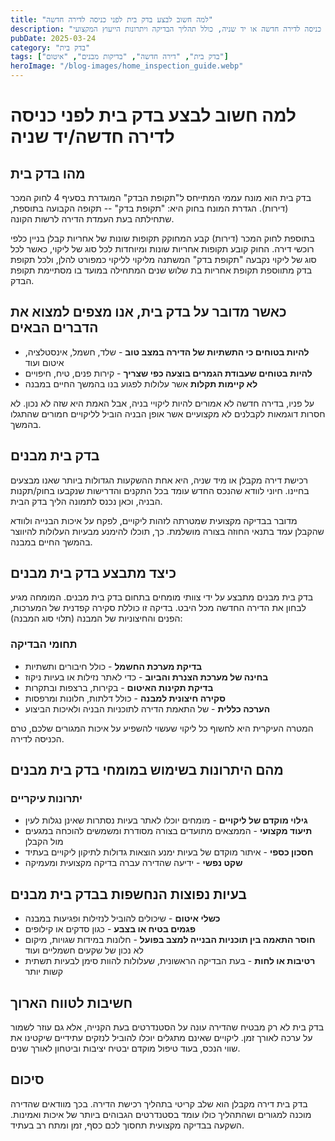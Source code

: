 ```yaml
---
title: "למה חשוב לבצע בדק בית לפני כניסה לדירה חדשה"
description: "מדריך מקיף על חשיבות בדק בית לפני כניסה לדירה חדשה או יד שניה, כולל תהליך הבדיקה ויתרונות הייעוץ המקצועי"
pubDate: 2025-03-24
category: "בדק בית"
tags: ["בדק בית", "דירה חדשה", "בדיקות מבנים", "איטום"]
heroImage: "/blog-images/home_inspection_guide.webp"
---
```


# למה חשוב לבצע בדק בית לפני כניסה לדירה חדשה/יד שניה

## מהו בדק בית

בדק בית הוא מונח עממי המתייחס ל"תקופת הבדק" המוגדרת בסעיף 4 לחוק המכר (דירות). הגדרת המונח בחוק היא: "תקופת בדק" -- תקופה הקבועה בתוספת, שתחילתה בעת העמדת הדירה לרשות הקונה.

בתוספת לחוק המכר (דירות) קבע המחוקק תקופות שונות של אחריות קבלן בניין כלפי רוכשי דירה. החוק קובע תקופות אחריות שונות ומיוחדות לכל סוג של ליקוי, כאשר לכל סוג של ליקוי נקבעה "תקופת בדק" המשתנה מליקוי לליקוי כמפורט להלן, ולכל תקופת בדק מתווספת תקופת אחריות בת שלוש שנים המתחילה במועד בו מסתיימת תקופת הבדק.

## כאשר מדובר על בדק בית, אנו מצפים למצוא את הדברים הבאים

- **להיות בטוחים כי התשתיות של הדירה במצב טוב** - שלד, חשמל, אינסטלציה, איטום ועוד
- **להיות בטוחים שעבודת הגמרים בוצעה כפי שצריך** - קירות פנים, טיח, חיפויים
- **לא קיימות תקלות** אשר עלולות לפגוע בנו בהמשך החיים במבנה

על פניו, בדירה חדשה לא אמורים להיות ליקויי בניה, אבל האמת היא שזה לא נכון. לא חסרות דוגמאות לקבלנים לא מקצועיים אשר אופן הבניה הוביל לליקויים חמורים שהתגלו בהמשך.

## בדק בית מבנים

רכישת דירה מקבלן או מיד שניה, היא אחת ההשקעות הגדולות ביותר שאנו מבצעים בחיינו. חיוני לוודא שהנכס החדש עומד בכל התקנים והדרישות שנקבעו בחוק/תקנות הבניה, וכאן נכנס לתמונה הליך בדק הבית.

מדובר בבדיקה מקצועית שמטרתה לזהות ליקויים, לפקח על איכות הבנייה ולוודא שהקבלן עמד בתנאי החוזה בצורה מושלמת. כך, תוכלו להימנע מבעיות העלולות להיווצר בהמשך החיים במבנה.

## כיצד מתבצע בדק בית מבנים

בדק בית מבנים מתבצע על ידי צוותי מומחים בתחום בדק בית מבנים. המומחה מגיע לבחון את הדירה החדשה מכל היבט. בדיקה זו כוללת סקירה קפדנית של המערכות, הפנים והחיצוניות של המבנה (תלוי סוג המבנה):

### תחומי הבדיקה

- **בדיקת מערכת החשמל** - כולל חיבורים ותשתיות
- **בחינה של מערכת הצנרת והביוב** - כדי לאתר נזילות או בעיות ניקוז
- **בדיקת תקינות האיטום** - בקירות, ברצפות ובתקרות
- **סקירה חיצונית למבנה** - כולל דלתות, חלונות ומרפסות
- **הערכה כללית** - של התאמת הדירה לתוכניות הבניה ולאיכות הביצוע

המטרה העיקרית היא לחשוף כל ליקוי שעשוי להשפיע על איכות המגורים שלכם, טרם הכניסה לדירה.

## מהם היתרונות בשימוש במומחי בדק בית מבנים

### יתרונות עיקריים

- **גילוי מוקדם של ליקויים** - מומחים יוכלו לאתר בעיות נסתרות שאינן נגלות לעין
- **תיעוד מקצועי** - הממצאים מתועדים בצורה מסודרת ומשמשים להוכחה במגעים מול הקבלן
- **חסכון כספי** - איתור מוקדם של בעיות ימנע הוצאות גדולות לתיקון ליקויים בעתיד
- **שקט נפשי** - ידיעה שהדירה עברה בדיקה מקצועית ומעמיקה

## בעיות נפוצות הנחשפות בבדק בית מבנים

- **כשלי איטום** - שיכולים להוביל לנזילות ופגיעות במבנה
- **פגמים בטיח או בצבע** - כגון סדקים או קילופים
- **חוסר התאמה בין תוכניות הבנייה למצב בפועל** - חלונות במידות שגויות, מיקום לא נכון של שקעים חשמליים ועוד
- **רטיבות או לחות** - בעת הבדיקה הראשונית, שעלולות להוות סימן לבעיות תשתית קשות יותר

## חשיבות לטווח הארוך

בדק בית לא רק מבטיח שהדירה עונה על הסטנדרטים בעת הקנייה, אלא גם עוזר לשמור על ערכה לאורך זמן. ליקויים שאינם מתגלים יוכלו להוביל לנזקים עתידיים שיקטינו את שווי הנכס, בעוד טיפול מוקדם יבטיח יציבות וביטחון לאורך שנים.

## סיכום

בדק בית דירה מקבלן הוא שלב קריטי בתהליך רכישת הדירה. בכך מוודאים שהדירה מוכנה למגורים ושהתהליך כולו עומד בסטנדרטים הגבוהים ביותר של איכות ואמינות. השקעה בבדיקה מקצועית תחסוך לכם כסף, זמן ומתח רב בעתיד.
